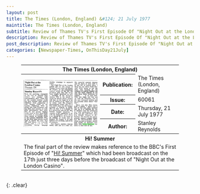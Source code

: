 ```yaml
---
layout: post
title: The Times (London, England) &#124; 21 July 1977
maintitle: The Times (London, England)
subtitle: Review of Thames TV's First Episode Of "Night Out at the London Casino" Broadcast Yesterday (20 July 1977)
description: Review of Thames TV's First Episode Of "Night Out at the London Casino".
post_description: Review of Thames TV's First Episode Of "Night Out at the London Casino".
categories: [Newspaper-Times, OnThisDay21July]
---
```


<figure class="fig3">
<table>
<tr id="infobox1"><th colspan="3">The Times (London, England)</th></tr>
<tr><th rowspan="5" class="top" style="width:50%;"><a href="/assets/images/newspapers/0FFO-1977-JUL21-013.jpeg"><img src="/assets/images/newspapers/0FFO-1977-JUL21-013.jpeg" class="full-width zoom-in" /></a></th></tr>
<tr><th style="width:16%;">Publication:</th><td>The Times (London, England)</td></tr>
<tr><th>Issue:</th><td>60061</td></tr>
<tr><th>Date:</th><td>Thursday, 21 July 1977</td></tr>
<tr><th>Author:</th><td>Stanley Reynolds</td></tr>
<tr id="infobox2" class="split"><th colspan="3">Hi! Summer</th></tr>
<tr><td colspan="3">The final part of the review makes reference to the BBC's First Episode of "<a href="/1977-07-17-hi-summer">Hi! Summer</a>" which had been broadcast on the 17th just three days before the broadcast of "Night Out at the London Casino".</td></tr>
</table>
</figure>

<br />{: .clear}

<style>
#infobox2 {scroll-margin-top: -3px;}
</style>
